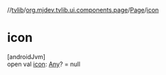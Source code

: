 //[tvlib](../../../index.md)/[org.mjdev.tvlib.ui.components.page](../index.md)/[Page](index.md)/[icon](icon.md)

# icon

[androidJvm]\
open val [icon](icon.md): [Any](https://kotlinlang.org/api/latest/jvm/stdlib/kotlin/-any/index.html)? = null
